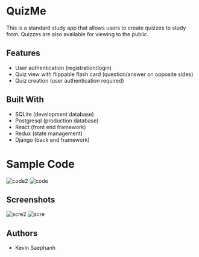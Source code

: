 # QuizMe

This is a standard study app that allows users to create quizzes to study from. Quizzes are also available for viewing to the public.

## Features

-   User authentication (registration/login)
-   Quiz view with flippable flash card (question/answer on opposite sides)
-   Quiz creation (user authentication required)

## Built With

-   SQLite (development database)
-   Postgresql (production database)
-   React (front end framework)
-   Redux (state management)
-   Django (back end framework)

# Sample Code

![code2](https://user-images.githubusercontent.com/47619395/65002564-51811f00-d8a9-11e9-8d14-ab3ca54ffb2b.png)
![code](https://user-images.githubusercontent.com/47619395/65002565-51811f00-d8a9-11e9-8ef8-a1022907df99.png)

## Screenshots

![scre2](https://user-images.githubusercontent.com/47619395/65002571-57770000-d8a9-11e9-8091-eedc5959e455.png)
![scre](https://user-images.githubusercontent.com/47619395/65002572-580f9680-d8a9-11e9-8d20-f4c1eb0ce772.png)

## Authors

-   Kevin Saephanh
